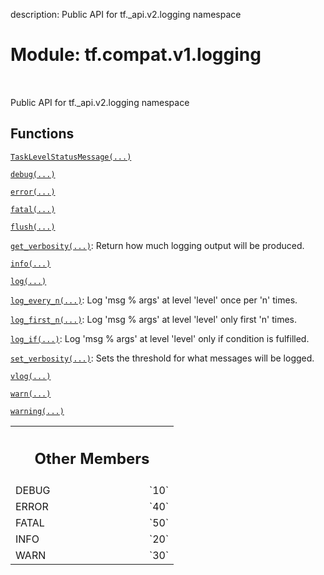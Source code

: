 description: Public API for tf._api.v2.logging namespace

<div itemscope itemtype="http://developers.google.com/ReferenceObject">
<meta itemprop="name" content="tf.compat.v1.logging" />
<meta itemprop="path" content="Stable" />
<meta itemprop="property" content="DEBUG"/>
<meta itemprop="property" content="ERROR"/>
<meta itemprop="property" content="FATAL"/>
<meta itemprop="property" content="INFO"/>
<meta itemprop="property" content="WARN"/>
</div>

# Module: tf.compat.v1.logging

<!-- Insert buttons and diff -->

<table class="tfo-notebook-buttons tfo-api nocontent" align="left">

</table>



Public API for tf._api.v2.logging namespace



## Functions

[`TaskLevelStatusMessage(...)`](../../../tf/compat/v1/logging/TaskLevelStatusMessage.md)

[`debug(...)`](../../../tf/compat/v1/logging/debug.md)

[`error(...)`](../../../tf/compat/v1/logging/error.md)

[`fatal(...)`](../../../tf/compat/v1/logging/fatal.md)

[`flush(...)`](../../../tf/compat/v1/logging/flush.md)

[`get_verbosity(...)`](../../../tf/compat/v1/logging/get_verbosity.md): Return how much logging output will be produced.

[`info(...)`](../../../tf/compat/v1/logging/info.md)

[`log(...)`](../../../tf/compat/v1/logging/log.md)

[`log_every_n(...)`](../../../tf/compat/v1/logging/log_every_n.md): Log 'msg % args' at level 'level' once per 'n' times.

[`log_first_n(...)`](../../../tf/compat/v1/logging/log_first_n.md): Log 'msg % args' at level 'level' only first 'n' times.

[`log_if(...)`](../../../tf/compat/v1/logging/log_if.md): Log 'msg % args' at level 'level' only if condition is fulfilled.

[`set_verbosity(...)`](../../../tf/compat/v1/logging/set_verbosity.md): Sets the threshold for what messages will be logged.

[`vlog(...)`](../../../tf/compat/v1/logging/vlog.md)

[`warn(...)`](../../../tf/compat/v1/logging/warn.md)

[`warning(...)`](../../../tf/compat/v1/logging/warning.md)



<!-- Tabular view -->
 <table class="responsive fixed orange">
<colgroup><col width="214px"><col></colgroup>
<tr><th colspan="2"><h2 class="add-link">Other Members</h2></th></tr>

<tr>
<td>
DEBUG<a id="DEBUG"></a>
</td>
<td>
`10`
</td>
</tr><tr>
<td>
ERROR<a id="ERROR"></a>
</td>
<td>
`40`
</td>
</tr><tr>
<td>
FATAL<a id="FATAL"></a>
</td>
<td>
`50`
</td>
</tr><tr>
<td>
INFO<a id="INFO"></a>
</td>
<td>
`20`
</td>
</tr><tr>
<td>
WARN<a id="WARN"></a>
</td>
<td>
`30`
</td>
</tr>
</table>

